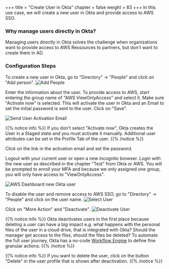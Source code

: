 +++
title = "Create User in Okta"
chapter = false
weight = 83
+++
In this use case, we will create a new user in Okta and provide access to AWS SSO.

### Why manage users directly in Okta?
Managing users directly in Okta solves the challenge when organizations want to provide access to AWS Ressources to partners, but don't want to create them in AD.

### Configuration Steps
To create a new user in Okta, go to "Directory" -> "People" and click on "Add person". 
![Add People](/images/730_add_people.png)

Enter the information about the user. To provide access to AWS, start entering the group name of "AWS ViewOnlyAccess" and select it. Make sure "Activate now" is selected. This will activate the user in Okta and an Email to set the initial password is sent to the user. Click on "Save".

![Send User Activation Email](/images/731_send_user_activation_email.png)

{{% notice info %}}
If you don't select "Activate now", Okta creates the User in a Staged state and you must activate it manually.
Additional user attributes can be set in the Profile Tab of the user.
{{% /notice %}}

Click on the link in the activation email and set the password.

Logout with your current user or open a new incognito browser. Login with the new user as described in the chapter "Test" from Okta or AWS. You will be prompted to enroll your MFA and because we only assigned one group, you will only have access to "ViewOnlyAccess". 

![AWS Dashboard new Okta user](/images/732_aws_dashboard.png)

To disable the user and remove access to AWS SSO, go to "Directory" -> "People" and click on the user name.
![Select User](/images/733_select_user.png)

Click on "More Action" and "Deactivate".
![Deactivate User](/images/734_deactivate_user.png)

{{% notice info %}}
Okta deactivates users in the first place because deleting a user can have a big impact e.g. what happens with the personal files of the user in a cloud drive, that is integrated with Okta? Should the manager get access to the files, should the files be deleted? To automate the full user journey, Okta has a no-code [Workflow Engine](https://www.okta.com/platform/workflows/workflows-for-lifecycle-management/) to define fine granular actions.
{{% /notice %}}

{{% notice info %}}
If you want to delete the user, click on the button "Delete" in the user profile that is shown after deactivation.
{{% /notice %}}
